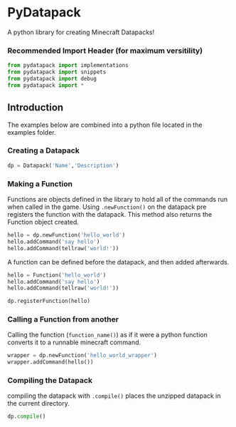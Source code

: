 # PyDatapack
A python library for creating Minecraft Datapacks!

### Recommended Import Header (for maximum versitility)
```python
from pydatapack import implementations
from pydatapack import snippets
from pydatapack import debug
from pydatapack import *
```

## Introduction
The examples below are combined into a python file located in the examples folder.

### Creating a Datapack
```python
dp = Datapack('Name','Description')
```

### Making a Function
Functions are objects defined in the library to hold all of the commands run when called in the game. Using `.newFunction()` on the datapack pre registers the function with the datapack. This method also returns the Function object created.

```python
hello = dp.newFunction('hello_world')
hello.addCommand('say hello')
hello.addCommand(tellraw('world!'))
```

A function can be defined before the datapack, and then added afterwards.

```python
hello = Function('hello_world')
hello.addCommand('say hello')
hello.addCommand(tellraw('world!'))

dp.registerFunction(hello)
```

### Calling a Function from another
Calling the function (`function_name()`) as if it were a python function converts it to a runnable minecraft command.
```python
wrapper = dp.newFunction('hello_world_wrapper')
wrapper.addCommand(hello())
```

### Compiling the Datapack
compiling the datapack with `.compile()` places the unzipped datapack in the current directory.
```python
dp.compile()
```